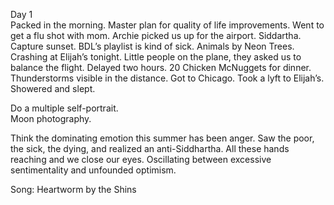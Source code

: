 Day 1  
Packed in the morning. Master plan for quality of life improvements. Went to get a flu shot with mom. Archie picked us up for the airport. Siddartha. Capture sunset. BDL’s playlist is kind of sick. Animals by Neon Trees. Crashing at Elijah’s tonight. Little people on the plane, they asked us to balance the flight. Delayed two hours. 20 Chicken McNuggets for dinner. Thunderstorms visible in the distance. Got to Chicago. Took a lyft to Elijah’s. Showered and slept. 

Do a multiple self-portrait.  
Moon photography.

Think the dominating emotion this summer has been anger. Saw the poor, the sick, the dying, and realized an anti-Siddhartha. All these hands reaching and we close our eyes. Oscillating between excessive sentimentality and unfounded optimism. 

Song: Heartworm by the Shins